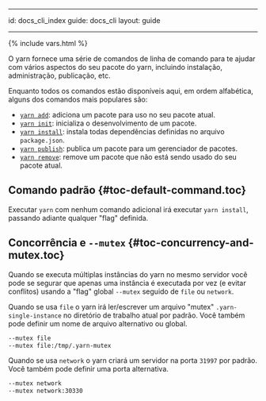 * * *

id: docs_cli_index guide: docs_cli layout: guide

* * *

{% include vars.html %}

O yarn fornece uma série de comandos de linha de comando para te ajudar com vários aspectos do seu pacote do yarn, incluindo instalação, administração, publicação, etc.

Enquanto todos os comandos estão disponíveis aqui, em ordem alfabética, alguns dos comandos mais populares são:

- [`yarn add`]({{url_base}}/docs/cli/add): adiciona um pacote para uso no seu pacote atual.
- [`yarn init`]({{url_base}}/docs/cli/init): inicializa o desenvolvimento de um pacote.
- [`yarn install`]({{url_base}}/docs/cli/install): instala todas dependências definidas no arquivo `package.json`.
- [`yarn publish`]({{url_base}}/docs/cli/publish): publica um pacote para um gerenciador de pacotes.
- [`yarn remove`]({{url_base}}/docs/cli/remove): remove um pacote que não está sendo usado do seu pacote atual.

## Comando padrão [](#toc-default-command){#toc-default-command.toc}

Executar `yarn` com nenhum comando adicional irá executar `yarn install`, passando adiante qualquer "flag" definida.

## Concorrência e `--mutex` [](#toc-concurrency-and-mutex){#toc-concurrency-and-mutex.toc}

Quando se executa múltiplas instâncias do yarn no mesmo servidor você pode se segurar que apenas uma instância é executada por vez (e evitar conflitos) usando a "flag" global `--mutex` seguido de `file` ou `network`.

Quando se usa `file` o yarn irá ler/escrever um arquivo "mutex" `.yarn-single-instance` no diretório de trabalho atual por padrão. Você também pode definir um nome de arquivo alternativo ou global.

```sh
--mutex file
--mutex file:/tmp/.yarn-mutex
```

Quando se usa `network` o yarn criará um servidor na porta `31997` por padrão. Você também pode definir uma porta alternativa.

```sh
--mutex network
--mutex network:30330
```